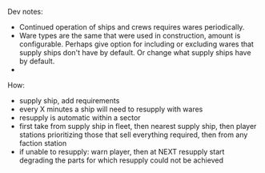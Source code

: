 Dev notes:
- Continued operation of ships and crews requires wares periodically.
- Ware types are the same that were used in construction, amount is configurable. Perhaps give option for including or excluding wares that supply ships don't have by default. Or change what supply ships have by default.
- 

How:
- supply ship, add requirements
- every X minutes a ship will need to resupply with wares
- resupply is automatic within a sector
- first take from supply ship in fleet, then nearest supply ship, then player stations prioritizing those that sell everything required,
then from any faction station
- if unable to resupply: warn player, then at NEXT resupply start degrading the parts for which resupply could not be achieved

